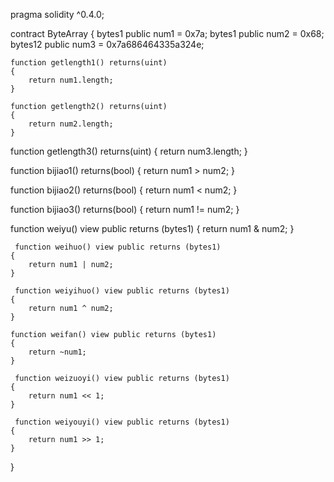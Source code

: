 pragma solidity ^0.4.0;

contract ByteArray
{
    bytes1 public num1 = 0x7a;
    bytes1 public num2 = 0x68;
    bytes12 public num3 = 0x7a686464335a324e;
    
    function getlength1() returns(uint)
    {
        return num1.length;
    }
    
    function getlength2() returns(uint)
    {
        return num2.length;
    }

function getlength3() returns(uint)
    {
        return num3.length;
    }

 function bijiao1() returns(bool)
 {
     return num1 > num2;
 }

 function bijiao2() returns(bool)
 {
     return num1 < num2;
 }
 
 function bijiao3() returns(bool)
 {
     return num1 != num2;
 }
 
 function weiyu() view public returns (bytes1)
    {
        return num1 & num2;
    }

     function weihuo() view public returns (bytes1)
    {
        return num1 | num2;
    }

     function weiyihuo() view public returns (bytes1)
    {
        return num1 ^ num2;
    }

    function weifan() view public returns (bytes1)
    {
        return ~num1;
    }

     function weizuoyi() view public returns (bytes1)
    {
        return num1 << 1;
    }

     function weiyouyi() view public returns (bytes1)
    {
        return num1 >> 1;
    }
 
 
}
